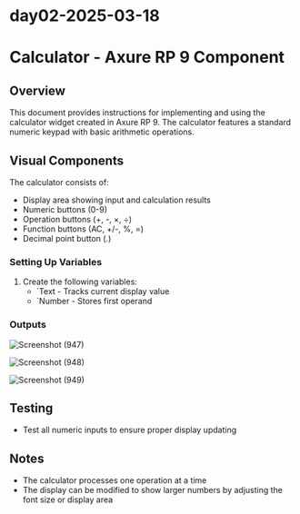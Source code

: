 # day02-2025-03-18

# Calculator  - Axure RP 9 Component

## Overview
This document provides instructions for implementing and using the calculator widget created in Axure RP 9. The calculator features a standard numeric keypad with basic arithmetic operations.

## Visual Components
The calculator consists of:
- Display area showing input and calculation results
- Numeric buttons (0-9)
- Operation buttons (+, -, ×, ÷)
- Function buttons (AC, +/-, %, =)
- Decimal point button (.)


### Setting Up Variables
1. Create the following variables:
   - `Text - Tracks current display value
   - `Number - Stores first operand
  
### Outputs

![Screenshot (947)](https://github.com/user-attachments/assets/23fb1600-101c-443e-a1a0-04bd906fb793)

![Screenshot (948)](https://github.com/user-attachments/assets/2dd2d7d6-8bc5-453c-bc3e-e979d00dca2d)

![Screenshot (949)](https://github.com/user-attachments/assets/c7d892b4-58ca-42b7-b372-2b86e2ec1e62)


## Testing
- Test all numeric inputs to ensure proper display updating

## Notes
- The calculator processes one operation at a time
- The display can be modified to show larger numbers by adjusting the font size or display area
